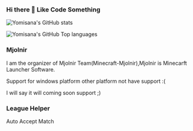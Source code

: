 ### Hi there 👋 Like Code Something

![Yomisana's GitHub stats](https://github-readme-stats.vercel.app/api?username=Yomisana&show_icons=true&theme=react)

![Yomisana's GitHub Top languages](https://github-readme-stats.vercel.app/api/top-langs/?username=Yomisana&layout=compact&theme=react)

### Mjolnir

I am the organizer of Mjolnir Team(Minecraft-Mjolnir),Mjolnir is Minecarft Launcher Software.

Support for windows platform other platform not have support :(

I will say it will coming soon support ;)

### League Helper
Auto Accept Match
